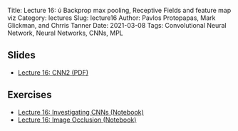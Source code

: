 Title: Lecture 16: ύ Backprop max pooling, Receptive Fields and feature map viz
Category: lectures
Slug: lecture16
Author: Pavlos Protopapas, Mark Glickman, and Chrris Tanner
Date: 2021-03-08
Tags: Convolutional Neural Network, Neural Networks, CNNs, MPL

## Slides
- [Lecture 16: CNN2 (PDF)]({attach}presentation/CNN3_final.pdf)

## Exercises    
- [Lecture 16: Investigating CNNs (Notebook)]({filename}notebook/exercise_scaffold.ipynb)
- [Lecture 16: Image Occlusion (Notebook)]({filename}notebook/GEC_Occlusion.ipynb)